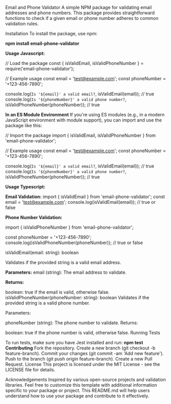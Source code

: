 Email and Phone Validator
A simple NPM package for validating email addresses and phone numbers. This package provides straightforward functions to check if a given email or phone number adheres to common validation rules.

Installation
To install the package, use npm:

**npm install email-phone-validator**

**Usage Javascript:**

// Load the package
const { isValidEmail, isValidPhoneNumber } = require('email-phone-validator');

// Example usage
const email = 'test@example.com';
const phoneNumber = '+123-456-7890';

console.log(`Is '${email}' a valid email?`, isValidEmail(email)); // true
console.log(`Is '${phoneNumber}' a valid phone number?`, isValidPhoneNumber(phoneNumber)); // true

**In an ES Module Environment**
If you're using ES modules (e.g., in a modern JavaScript environment with module support), you can import and use the package like this:

// Import the package
import { isValidEmail, isValidPhoneNumber } from 'email-phone-validator';

// Example usage
const email = 'test@example.com';
const phoneNumber = '+123-456-7890';

console.log(`Is '${email}' a valid email?`, isValidEmail(email)); // true
console.log(`Is '${phoneNumber}' a valid phone number?`, isValidPhoneNumber(phoneNumber)); // true


**Usage Typescript:**

**Email Validation:**
import { isValidEmail } from 'email-phone-validator';
const email = 'test@example.com';
console.log(isValidEmail(email)); // true or false

**Phone Number Validation:**

import { isValidPhoneNumber } from 'email-phone-validator';

const phoneNumber = '+123-456-7890';
console.log(isValidPhoneNumber(phoneNumber)); // true or false

isValidEmail(email: string): boolean

Validates if the provided string is a valid email address.

**Parameters:**
email (string): The email address to validate.

**Returns:**

boolean: true if the email is valid, otherwise false.
isValidPhoneNumber(phoneNumber: string): boolean
Validates if the provided string is a valid phone number.

Parameters:

phoneNumber (string): The phone number to validate.
Returns:

boolean: true if the phone number is valid, otherwise false.
Running Tests

To run tests, make sure you have Jest installed and run:
**npm test**
**Contributing**
Fork the repository.
Create a new branch (git checkout -b feature-branch).
Commit your changes (git commit -am 'Add new feature').
Push to the branch (git push origin feature-branch).
Create a new Pull Request.
License
This project is licensed under the MIT License - see the LICENSE file for details.

Acknowledgements
Inspired by various open-source projects and validation libraries.
Feel free to customize this template with additional information specific to your package or project. This README.md will help users understand how to use your package and contribute to it effectively.

